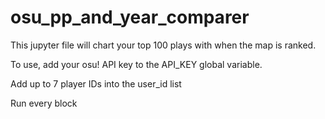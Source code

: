 # osu_pp_and_year_comparer
This jupyter file will chart your top 100 plays with when the map is ranked.

To use, add your osu! API key to the API_KEY global variable.

Add up to 7 player IDs into the user_id list

Run every block
